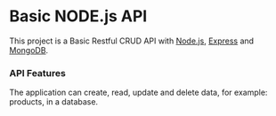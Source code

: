 # Basic NODE.js API

This project is a Basic Restful CRUD API with [Node.js](https://nodejs.org/), [Express](https://expressjs.com/) and [MongoDB](https://www.mongodb.com/).

### API Features

The application can create, read, update and delete data, for example: products, in a database.
